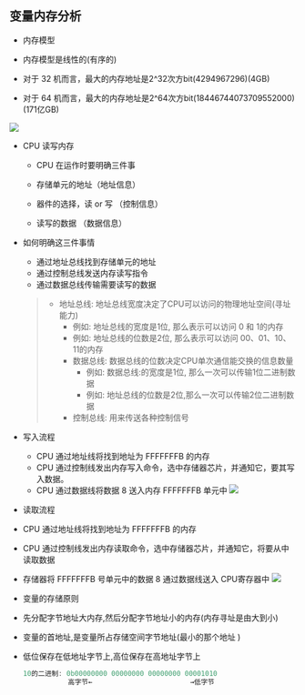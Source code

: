 ## 变量内存分析

- 内存模型
+ 内存模型是线性的(有序的)

+ 对于 32 机而言，最大的内存地址是2^32次方bit(4294967296)(4GB)

+ 对于 64 机而言，最大的内存地址是2^64次方bit(18446744073709552000)(171亿GB)

![](https://img-blog.csdnimg.cn/img_convert/c15e330e2723191671e55b27cd9e4f1c.png)

- CPU 读写内存
  
  + CPU 在运作时要明确三件事
  * 存储单元的地址（地址信息）
  
  * 器件的选择，读 or 写 （控制信息）
  
  * 读写的数据 （数据信息）

- 如何明确这三件事情
  
  + 通过地址总线找到存储单元的地址
  + 通过控制总线发送内存读写指令
  + 通过数据总线传输需要读写的数据
  
  > * 地址总线:  地址总线宽度决定了CPU可以访问的物理地址空间(寻址能力)
  >   + 例如: 地址总线的宽度是1位, 那么表示可以访问 0 和 1的内存
  >   + 例如: 地址总线的位数是2位, 那么表示可以访问 00、01、10、11的内存
  >   * 数据总线: 数据总线的位数决定CPU单次通信能交换的信息数量
  >     + 例如: 数据总线:的宽度是1位, 那么一次可以传输1位二进制数据
  >     + 例如: 地址总线的位数是2位,那么一次可以传输2位二进制数据
  >   * 控制总线: 用来传送各种控制信号

- 写入流程
  
  + CPU 通过地址线将找到地址为 FFFFFFFB 的内存
  + CPU 通过控制线发出内存写入命令，选中存储器芯片，并通知它，要其写入数据。
  + CPU 通过数据线将数据 8 送入内存 FFFFFFFB 单元中
    ![](https://img-blog.csdnimg.cn/img_convert/ed76e9a4a2ce06d0a3cd20192956f863.png)

- 读取流程
+ CPU 通过地址线将找到地址为 FFFFFFFB 的内存

+ CPU 通过控制线发出内存读取命令，选中存储器芯片，并通知它，将要从中读取数据

+ 存储器将 FFFFFFFB 号单元中的数据 8 通过数据线送入 CPU寄存器中
  ![](https://img-blog.csdnimg.cn/img_convert/2fb17f543aa500524932669a322cd57a.png)
- 变量的存储原则
+ 先分配字节地址大内存,然后分配字节地址小的内存(内存寻址是由大到小)

+ 变量的首地址,是变量所占存储空间字节地址(最小的那个地址 )

+ 低位保存在低地址字节上,高位保存在高地址字节上
  
  ```c
  10的二进制: 0b00000000 00000000 00000000 00001010
             高字节←                        →低字节
  ```



